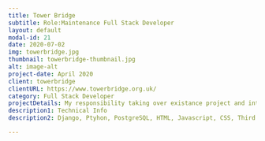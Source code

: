 ```yaml
---
title: Tower Bridge
subtitle: Role:Maintenance Full Stack Developer
layout: default
modal-id: 21
date: 2020-07-02
img: towerbridge.jpg
thumbnail: towerbridge-thumbnail.jpg
alt: image-alt
project-date: April 2020
client: towerbridge
clientURL: https://www.towerbridge.org.uk/
category: Full Stack Developer
projectDetails: My responsibility taking over existance project and integration new features.
description1: Technical Info
description2: Django, Ptyhon, PostgreSQL, HTML, Javascript, CSS, Third Party Libraries(Bootstrap, Datatable JQuery, Form Validation), Git, SSH, Jenkins

---
```

